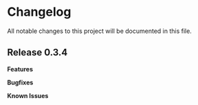 # Changelog

All notable changes to this project will be documented in this file.

## Release 0.3.4

**Features**

**Bugfixes**

**Known Issues**
